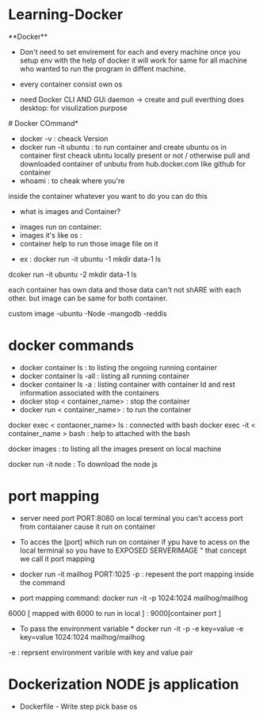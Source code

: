 # Learning-Docker
<div>
**Docker**

- Don't need to set envirement for each and every machine once you setup env with the help of docker it will work for same for all machine who wanted to run the program in diffent machine.
- every container consist own os

- need Docker CLI AND GUi
daemon -> create and pull everthing does
desktop: for visulization purpose 

<div>
# Docker COmmand*

- docker -v : cheack Version
- docker run -it ubuntu : to run container and    create ubuntu os in container
 first cheack ubntu locally present or not /
 otherwise pull and downloaded container of unbutu from hub.docker.com like github for container
- whoami : to cheak where you're

inside the container whatever you want to do you can do this

 * what is images and Container? 
 - images run on container:
 - images it's like os :
 - container help to run those image file on it

 * ex : 
 docker run -it ubuntu -1
  mkdir data-1
  ls

 dcoker run -it ubuntu -2
   mkdir data-1
  ls

  each container has own data and those data can't not shARE with each other. but image can be same for both container.

  custom image 
   -ubuntu
   -Node
   -mangodb
   -reddis



# docker commands

 - docker container ls : to listing the ongoing running container
 - docker container ls -all : listing all running container 
 - docker container ls -a : listing container with container Id and rest information associated with the containers
 - docker stop < container_name> : stop the container
 - docker run < container_name> : to run the container

docker exec < contaoner_name> ls : connected with bash 
docker exec -it < container_name > bash : help to attached with the bash

docker images : to listing all the images present on local machine

docker run -it node : To download the node js 

# port mapping

- server need port PORT:8080
on local terminal you can't access port from contaianer cause it run on container 

- To acces the [port]
 which run on container if ypu have to acess on the local terminal so you
have to EXPOSED SERVERIMAGE " that concept we call it port mapping
 - docker run -it mailhog PORT:1025
 -p : repesent the port mapping inside the command
 - port mapping command:
  docker run -it -p  1024:1024 mailhog/mailhog

 6000  [ mapped with 6000 to run in local ] : 9000[container port ]

* To pass the environment variable *
docker run -it -p -e key=value -e key=value   1024:1024 mailhog/mailhog

-e : reprsent environment varible with key and value pair

# Dockerization NODE js application 

- Dockerfile - Write step pick base os








